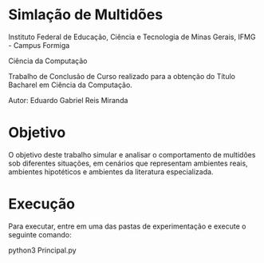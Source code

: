 <h1 align="left"> Simlação de Multidões </h1>

Instituto Federal de Educação, Ciência e Tecnologia de Minas Gerais, IFMG - Campus Formiga

Ciência da Computação

Trabalho de Conclusão de Curso realizado para a obtenção do Título Bacharel em Ciência da Computação.

Autor: Eduardo Gabriel Reis Miranda

<h1 align="left"> Objetivo </h1>

O objetivo deste trabalho simular e analisar o comportamento de multidões sob diferentes situações, em cenários que representam ambientes reais, ambientes hipotéticos e ambientes da literatura especializada.

<h1 align="left"> Execução </h1>

Para executar, entre em uma das pastas de experimentação e execute o seguinte comando:

python3 Principal.py
